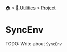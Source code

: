<!--startTocHeader-->
[🏠](../../README.md) > [🔧 Utilities](../README.md) > [Project](README.md)
# SyncEnv
<!--endTocHeader-->
TODO: Write about `SyncEnv`
<!--startTocSubtopic-->

<!--endTocSubtopic-->